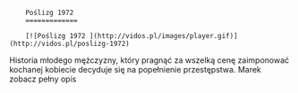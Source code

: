 
        Poślizg 1972 
        =============
        
        [![Poślizg 1972 ](http://vidos.pl/images/player.gif)](http://vidos.pl/poslizg-1972)
        
        
 Historia młodego mężczyzny, który pragnąć za wszelką cenę zaimponować kochanej kobiecie decyduje się na popełnienie przestępstwa. Marek zobacz pełny opis
    